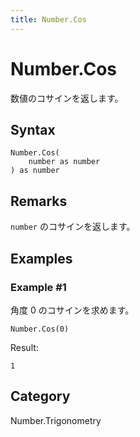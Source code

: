 ```yaml
---
title: Number.Cos
---
```


# Number.Cos


数値のコサインを返します。


## Syntax

```powerquery
Number.Cos(
    number as number
) as number
```


## Remarks

<code>number</code> のコサインを返します。


## Examples

### Example #1 
角度 0 のコサインを求めます。
```powerquery
Number.Cos(0)
```

Result: 
```powerquery
1
```




## Category
Number.Trigonometry
